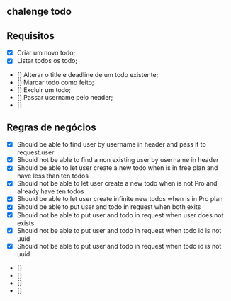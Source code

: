 ## chalenge todo

## Requisitos
- [x] Criar um novo todo;
- [x] Listar todos os todo;
- [] Alterar o title e deadline de um todo existente;
- [] Marcar todo como feito;
- [] Excluir um todo;
- [] Passar username pelo header;
- [] 

## Regras de negócios

- [x] Should be able to find user by username in header and pass it to request.user 
- [x] Should not be able to find a non existing user by username in header
- [x] Should be able to let user create a new todo when is in free plan and have less than ten todos
- [x] Should not be able to let user create a new todo when is not Pro and already have ten todos
- [x] Should be able to let user create infinite new todos when is in Pro plan
- [x] Should be able to put user and todo in request when both exits
- [x] Should not be able to put user and todo in request when user does not exists
- [x] Should not be able to put user and todo in request when todo id is not uuid
- [x] Should not be able to put user and todo in request when todo id is not uuid
- []
- []
- []
- []

